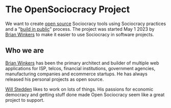 # The OpenSociocracy Project

We want to create [open source](/why-use-open-source/) Sociocracy tools using Sociocracy practices and a "[build in public](/why-build-in-public/)" process.  The project was started May 1 2023 by [Brian Winkers](https://www.linkedin.com/in/bwinkers/) to make it easier to use Sociocracy in software projects.

## Who we are

[Brian Winkers](https://www.linkedin.com/in/bwinkers/) has been the primary architect and builder of multiple web applications for ISP, telcos, financial institutions, government agencies, manufacturing companies and ecommerce startups. He has always released his personal projects as open source.

[Will Stedden](https://will.stedden.org) likes to work on lots of things.  His passions for economic democracy and getting stuff done made Open Sociocracy seem like a great project to support.
